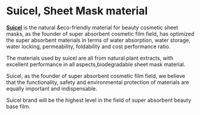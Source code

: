 # Suicel, Sheet Mask material

**[Suicel](https://www.zhsuicel.com/)** is the natural &eco-friendly material for beauty cosmetic sheet masks, as the founder of super absorbent cosmetic film field, has optimized the super absorbent materials in terms of water absorption, water storage, water locking, permeability, foldability and cost performance ratio.

The materials used by suicel are all from natural plant extracts, with excellent performance in all aspects,biodegradable sheet mask material.

Suicel, as the founder of super absorbent cosmetic film field, we believe that the functionality, safety and environmental protection of materials are equally important and indispensable.

Suicel brand will be the highest level in the field of super absorbent beauty base film.
